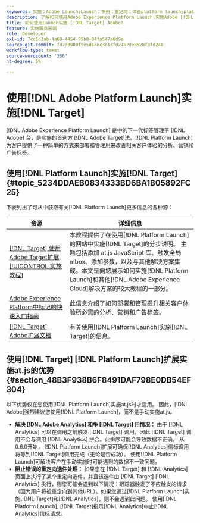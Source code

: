 ```yaml
---
keywords: 实施；Adobe Launch;Launch；争用；重定向；体验platform launch;platform launch
description: 了解如何使用Adobe Experience Platform Launch(实施Adobe [!DNL Target]的首选方法)实施Adobe [!DNL Target] at.js库。
title: 如何使用Launch实施 [!DNL Target] Adobe?
feature: 实施服务器端
role: Developer
exl-id: 7cc1d3ab-4a68-4454-95b0-04fa547a6d9e
source-git-commit: fd7d3900f9e5d1a6c3d13fd2452de8528f8fd248
workflow-type: tm+mt
source-wordcount: '356'
ht-degree: 5%

---
```


# 使用[!DNL Adobe Platform Launch]实施[!DNL Target]

[!DNL Adobe Experience Platform Launch] 是中的下一代标签管理平 [!DNL Adobe] 台，是实施的首选方 [!DNL Adobe Target]法。[!DNL Platform Launch] 为客户提供了一种简单的方式来部署和管理用来改善相关客户体验的分析、营销和广告标签。

## 使用[!DNL Platform Launch]实施[!DNL Target] {#topic_5234DDAEB0834333BD6BA1B05892FC25}

下表列出了可从中获取有关[!DNL Platform Launch]更多信息的各种源：

| 资源 | 详细信息 |
|--- |--- |
| [ [!DNL Target] 使用Adobe Target扩展 [!UICONTROL 实施教程]](https://experienceleague.adobe.com/docs/launch-learn/implementing-in-websites-with-launch/implement-solutions/target.html#implement-solutions) | 本教程提供了在使用[!DNL Platform Launch]的网站中实施[!DNL Target]的分步说明。 主题包括添加 at.js JavaScript 库、触发全局 mbox、添加参数，以及与其他解决方案集成。本文是向您展示如何实施[!DNL Platform Launch]和其他[!DNL Adobe Experience Cloud]解决方案的较大教程的一部分。 |
| [Adobe Experience Platform中标记的快速入门指南](https://experienceleague.adobe.com/docs/experience-platform/tags/get-started/quick-start.html) | 此信息介绍了如何部署和管理提升相关客户体验所必需的分析、营销和广告标签。 |
| [ [!DNL Target] Adobe扩展文档](https://experienceleague.adobe.com/docs/experience-platform/tags/extensions/adobe/target/overview.html) | 有关使用[!DNL Platform Launch]实施[!DNL Target]的信息。 |

## 使用[!DNL Target] [!DNL Platform Launch]扩展实施at.js的优势 {#section_48B3F938B6F8491DAF798E0DB54EF304}

以下优势仅在您使用[!DNL Platform Launch]实施at.js时才适用。 因此，[!DNL Adobe]强烈建议您使用[!DNL Platform Launch]，而不是手动实施at.js。

* **解决 [!DNL Adobe Analytics] 和争 [!DNL Target] 用情况：** 由于 [!DNL Analytics] 可以在调用之前触发 [!DNL Target] 调用，因此 [!DNL Target] 调用不会与调用 [!DNL Analytics] 拼合。此排序可能会导致数据不正确。 从0.6.0开始， [!DNL Platform Launch]扩展可确保[!DNL Analytics]信标调用将等到[!DNL Target]调用完成（无论是否成功）。 使用[!DNL Platform Launch]可解决客户在手动实施时可能遇到的数据不一致问题。
* **阻止错误的重定向选件处理：** 如果您在 [!DNL Target] 和 [!DNL Analytics] 页面上执行了某个重定向选件，并且该选件由 [!DNL Target] [!DNL Analytics] 执行，则您可能会遇到以下情况：跟踪器触发了不应触发的请求（因为用户将被重定向到其他URL）。如果您通过[!DNL Platform Launch]实施[!DNL Target]和[!DNL Analytics]，则不会遇到此问题。 使用[!DNL Platform Launch], [!DNL Target]指示[!DNL Analytics]中止[!DNL Analytics]信标请求。
